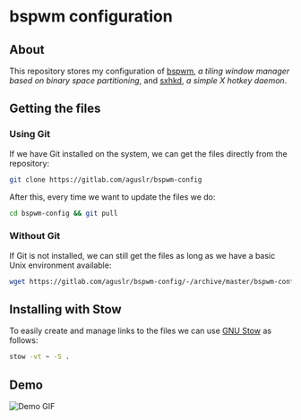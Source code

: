 # bspwm configuration

## About

This repository stores my configuration of [bspwm][bspwm], *a tiling window
manager based on binary space partitioning*, and [sxhkd][sxhkd], *a simple X
hotkey daemon*.

## Getting the files

### Using Git

If we have Git installed on the system, we can get the files directly from the
repository:

```sh
git clone https://gitlab.com/aguslr/bspwm-config
```

After this, every time we want to update the files we do:

```sh
cd bspwm-config && git pull
```

### Without Git

If Git is not installed, we can still get the files as long as we have a basic
Unix environment available:

```sh
wget https://gitlab.com/aguslr/bspwm-config/-/archive/master/bspwm-config-master.tar.gz -O - | tar -xzv --strip-components 1 --exclude={README.md,demo.gif}
```

## Installing with Stow

To easily create and manage links to the files we can use [GNU Stow][stow] as
follows:

```sh
stow -vt ~ -S .
```

## Demo

![Demo GIF](https://gitlab.com/aguslr/bspwm-config/raw/master/demo.gif "Demo")

[bspwm]: https://github.com/baskerville/bspwm
[sxhkd]: https://github.com/baskerville/sxhkd
[stow]: https://www.gnu.org/software/stow/
